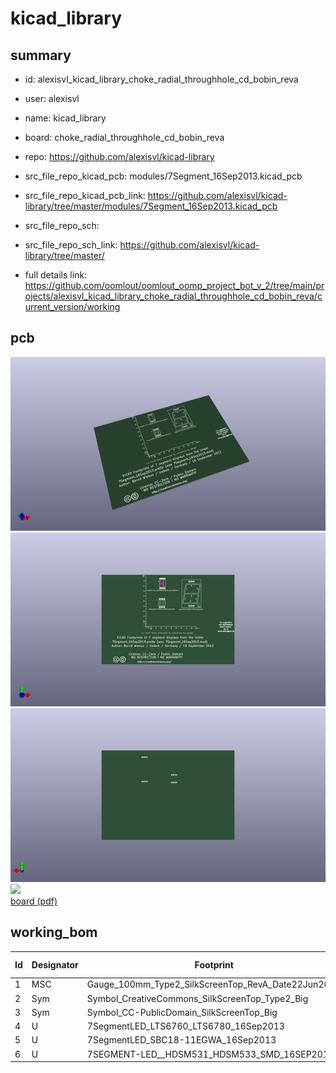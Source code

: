 # kicad_library
 
## summary 
* id: alexisvl_kicad_library_choke_radial_throughhole_cd_bobin_reva
* user: alexisvl
* name: kicad_library
* board: choke_radial_throughhole_cd_bobin_reva
* repo: https://github.com/alexisvl/kicad-library
* src_file_repo_kicad_pcb: modules/7Segment_16Sep2013.kicad_pcb
* src_file_repo_kicad_pcb_link: https://github.com/alexisvl/kicad-library/tree/master/modules/7Segment_16Sep2013.kicad_pcb


* src_file_repo_sch: 
* src_file_repo_sch_link: https://github.com/alexisvl/kicad-library/tree/master/
* full details link: https://github.com/oomlout/oomlout_oomp_project_bot_v_2/tree/main/projects/alexisvl_kicad_library_choke_radial_throughhole_cd_bobin_reva/current_version/working  



## pcb  
![](working_3d_600.png) 
![](working_3d_front_600.png)  
![](working_3d_back_600.png)  
![](working_600.png)  
[board (pdf)](working.pdf)  

## working_bom
| Id | Designator | Footprint | Quantity | Designation | Supplier and ref |  | None | 
| --- | --- | --- | --- | --- | --- | --- | --- | 
| 1 | MSC | Gauge_100mm_Type2_SilkScreenTop_RevA_Date22Jun2010 | 1 | Gauge_100mm_Type2_SilkScreenTop_RevA_Date22Jun2010 |  |  | [''] | 
| 2 | Sym | Symbol_CreativeCommons_SilkScreenTop_Type2_Big | 1 | Symbol_CreativeCommons_Typ2_SilkScreenTop_Big |  |  | [''] | 
| 3 | Sym | Symbol_CC-PublicDomain_SilkScreenTop_Big | 1 | Symbol_CC-PublicDomain_SilkScreenTop_Big |  |  | [''] | 
| 4 | U | 7SegmentLED_LTS6760_LTS6780_16Sep2013 | 1 | 7SegmentLED_LTS6760_LTS6780_16Sep2013 |  |  | [''] | 
| 5 | U | 7SegmentLED_SBC18-11EGWA_16Sep2013 | 1 | 7SegmentLED_SBC18-11EGWA_16Sep2013 |  |  | [''] | 
| 6 | U | 7SEGMENT-LED__HDSM531_HDSM533_SMD_16SEP2013 | 1 | 7SEGMENT-LED__HDSM531_HDSM533_SMD_16SEP2013 |  |  | [''] | 




